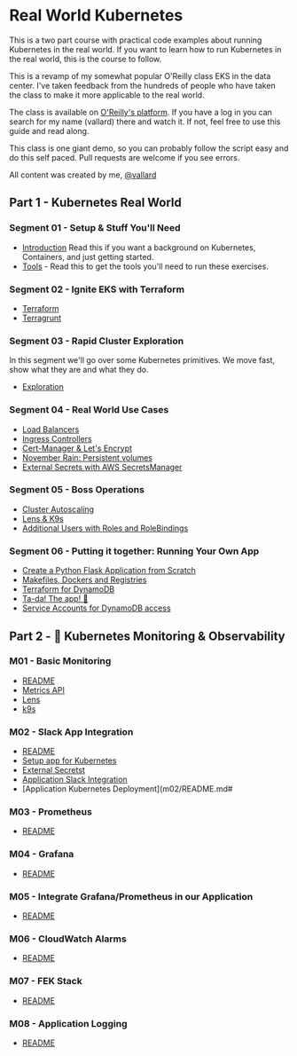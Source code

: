 # Real World Kubernetes
This is a two part course with practical code examples about running Kubernetes in the real world.  If you want to learn how to run Kubernetes in the real world, this is the course to follow. 

This is a revamp of my somewhat popular O'Reilly class EKS in the data center.  I've taken feedback from the hundreds of people who have taken the class to make it more applicable to the real world.  

The class is available on [O'Reilly's platform](https://learning.oreilly.com/home/).  If you have a log in you can search for my name (vallard) there and watch it.  If not, feel free to use this guide and read along. 

This class is one giant demo, so you can probably follow the script easy and do this self paced. Pull requests are welcome if you see errors. 

All content was created by me, [@vallard](https://twitter.com/vallard)



## Part 1 - Kubernetes Real World

### Segment 01 - Setup & Stuff You'll Need
* [Introduction](01/README.md) Read this if you want a background on Kubernetes, Containers, and just getting started. 
* [Tools](01/tools.md) - Read this to get the tools you'll need to run these exercises. 

### Segment 02 - Ignite EKS with Terraform

* [Terraform](02/terraform.md)
* [Terragrunt](02/terragrunt.md)

### Segment 03 - Rapid Cluster Exploration

In this segment we'll go over some Kubernetes primitives.  We move fast, show what they are and what they do. 

* [Exploration](03/README.md)

### Segment 04 - Real World Use Cases

* [Load Balancers](04/ELB.md)
* [Ingress Controllers](04/Ingress.md)
* [Cert-Manager & Let's Encrypt](04/TLS.md)
* [November Rain: Persistent volumes](04/PV.md)
* [External Secrets with AWS SecretsManager](04/Secrets.md)


### Segment 05 - Boss Operations

* [Cluster Autoscaling](05/README.md)
* [Lens & K9s](05/viz.md)
* [Additional Users with Roles and RoleBindings](05/users.md)

### Segment 06 - Putting it together:  Running Your Own App 

* [Create a Python Flask Application from Scratch](06/README.md) 
* [Makefiles, Dockers and Registries](06/README.md)
* [Terraform for DynamoDB](06/README.md)
* [Ta-da!  The app! 🎉](06/README.md)
* [Service Accounts for DynamoDB access](06/README.md)


## Part 2 - 🔭 Kubernetes Monitoring & Observability 

### M01 - Basic Monitoring

* [README](m01/README.md)
* [Metrics API](m01/README.md#03.-Metrics-API)
* [Lens](m01/README.md#04.-Basic-Monitoring-with-lens)
* [k9s](m01/README.md#05.-k9s)

### M02 - Slack App Integration

* [README](m02/README.md)
* [Setup app for Kubernetes](m02/README.md#basic-application)
* [External Secretst](m02/README.md#external-secrets)
* [Application Slack Integration](m02/README.md#applicattion-slack-integration)
* [Application Kubernetes Deployment](m02/README.md#

### M03 - Prometheus

* [README](m03/README.md)

### M04 - Grafana

* [README](m04/README.md)

### M05 - Integrate Grafana/Prometheus in our Application

* [README](m05/README.md)

### M06 - CloudWatch Alarms

* [README](m06/README.md)

### M07 - FEK Stack

* [README](m07-fek/README.md)

### M08 - Application Logging

* [README](m08-app-logging/README.md)





